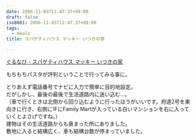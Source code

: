 ```yaml
---
date: 2006-11-05T11:47:37+09:00
draft: false
iso8601: 2006-11-05T11:47:37+09:00
tags:
  - meals
title: スパゲティハウス マッキー いつきの家

---
```


[ぐるなび - スパゲティハウス マッキー いつきの家](http://r.gnavi.co.jp/k512100/)

もちもちパスタが評判ということで行ってみる事に。

とりあえず電話番号でナビに入力で簡単に目的地設定。  
だがしかし、最後の最後で生活道路内に迷い込む…。  
（車で行くときは北側から回り込むように行ったほうがいいです。府道2号を東向きに行き、右側に1FにFamily Martが入っている白いマンションを右に入っていくとよさげですね。）  
建物はその生活道路からも奥まった所にありました。  
敷地に入ると結構広く、車も結構台数が停まっていました。
